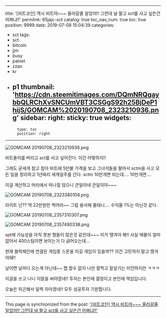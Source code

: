 
---
title: '[비트코인] 역시 비트야~~~ 올라갈줄 알았어!! 그런대 널 팔고 sct를 사고 싶은건 어쩌냐!!'
permlink: 65jajc-sct
catalog: true
toc_nav_num: true
toc: true
position: 9999
date: 2019-07-08 15:04:39
categories:
- sct
tags:
- sct
- bitcoin
- jjm
- busy
- palnet
- zzan
- kr
- p1
thumbnail: 'https://cdn.steemitimages.com/DQmNRQgaybbQLRChXvSNCUmVBT3CSGgS92h25BjDeP1hijS/GOMCAM%2020190708_2323210936.png'
sidebar:
    right:
        sticky: true
widgets:
    -
        type: toc
        position: right
---


![GOMCAM 20190708_2323210936.png](https://cdn.steemitimages.com/DQmNRQgaybbQLRChXvSNCUmVBT3CSGgS92h25BjDeP1hijS/GOMCAM%2020190708_2323210936.png)

비트돌이를 버리고 sct를 사고 싶어진다.
이건 어떻하지!! 

그래도 굳세게 참고 참아 비트에 5만불 가격을 보고
그녀석들을 팔아서 sctm을 사고
모든 일을 정리하고 1년짜리 세계일주를 간다.
sctm 10만개면 되는데.... 10만개면....

이걸 계산하고 머리에서 떠나질 않으니
큰일이네 큰일이야~~~

![GOMCAM 20190708_2323380104.png](https://cdn.steemitimages.com/DQmXS6PVnSrMy193UryRVZs4Jnu6utMBb3bQXTaJ66XmR6e/GOMCAM%2020190708_2323380104.png)

라이트 넌?? 딱 22만원만 찍어라~~
그럼 용서해 줄테니.... 수익율 1%는 아닌것 같다.

![GOMCAM 20190708_2357310307.png](https://cdn.steemitimages.com/DQmTAUkBrFBWcWaCbHsr6iXcCFGXDdqHfCHMhgmf61oxJob/GOMCAM%2020190708_2357310307.png)

![GOMCAM 20190708_2357490338.png](https://cdn.steemitimages.com/DQmT2fX9Qds4CzHHQ7kHBz8TFG21GkcRTpsXrFUp8SmEPxM/GOMCAM%2020190708_2357490338.png)

spt에 가능성을 아직 못본 형들이 많은것 같은데~~~ 
이거 땡겨야 해!! 사실 매물이 얼마없어서
400스팀이면 보이는거 다 긁어오는데...  

현재 블럭체인에 연결된 게임중 스몬을 이길 게임이 있을까??
이건 고민하지 말고 땡겨야돼!!

날이면 날마다 오는게 아닌데~~ 쩝 
할수 없지 나만 잘먹고 잘살기는 미얀하지만 ㅋㅋㅋ

이글을 쓰고 나니 이말을 써야겠네!! 
투자는 본인에 결정이고 본인에 책임입니다.

오늘은 피곤해서 일찍 자야겠네!!
모두 성공투자 기원합니다.

- - -

This page is synchronized from the post: ['[비트코인] 역시 비트야~~~ 올라갈줄 알았어!! 그런대 널 팔고 sct를 사고 싶은건 어쩌냐!!'](https://steemit.com/@kibumh/65jajc-sct)
